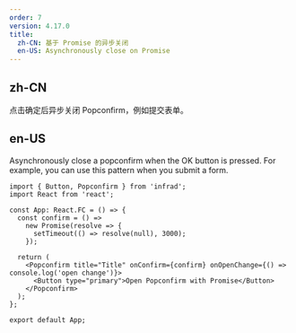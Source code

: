 ```yaml
---
order: 7
version: 4.17.0
title:
  zh-CN: 基于 Promise 的异步关闭
  en-US: Asynchronously close on Promise
---
```


## zh-CN

点击确定后异步关闭 Popconfirm，例如提交表单。

## en-US

Asynchronously close a popconfirm when the OK button is pressed. For example, you can use this pattern when you submit a form.

```tsx
import { Button, Popconfirm } from 'infrad';
import React from 'react';

const App: React.FC = () => {
  const confirm = () =>
    new Promise(resolve => {
      setTimeout(() => resolve(null), 3000);
    });

  return (
    <Popconfirm title="Title" onConfirm={confirm} onOpenChange={() => console.log('open change')}>
      <Button type="primary">Open Popconfirm with Promise</Button>
    </Popconfirm>
  );
};

export default App;
```
